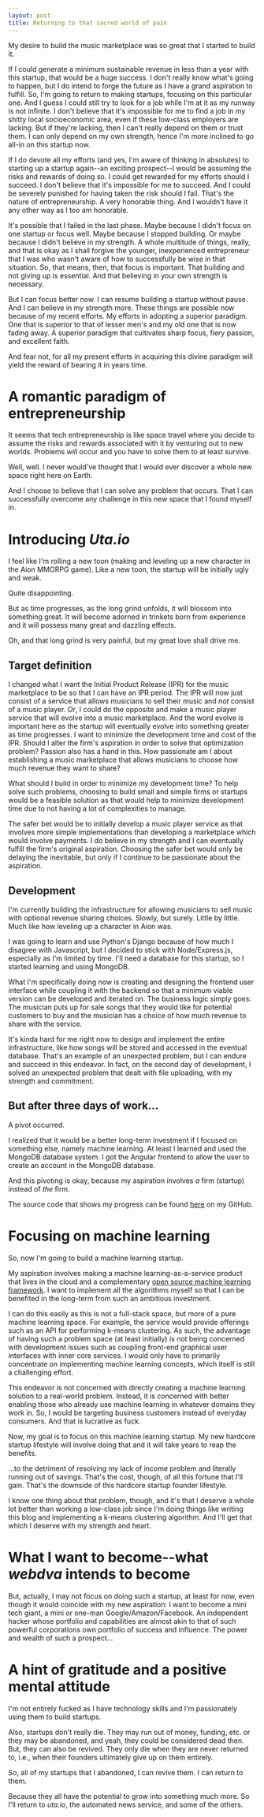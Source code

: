 ```yaml
---
layout: post
title: Returning to that sacred world of pain
---
```


My desire to build the music marketplace was so great that I started to build it.

If I could generate a minimum sustainable revenue in less than a year with this startup, that would be a huge success. I don't really know what's going to happen, but I do intend to forge the future as I have a grand aspiration to fulfill. So, I'm going to return to making startups, focusing on this particular one. And I guess I could still try to look for a job while I'm at it as my runway is not infinite. I don't believe that it's impossible for me to find a job in my shitty local socioeconomic area, even if these low-class employers are lacking. But if they're lacking, then I can't really depend on them or trust them. I can only depend on my own strength, hence I'm more inclined to go all-in on this startup now.

If I do devote all my efforts (and yes, I'm aware of thinking in absolutes) to starting up a startup again--an exciting prospect--I would be assuming the risks and rewards of doing so. I could get rewarded for my efforts should I succeed. I don't believe that it's impossible for me to succeed. And I could be severely punished for having taken the risk should I fail. That's the nature of entrepreneurship. A very honorable thing. And I wouldn't have it any other way as I too am honorable.

It's possible that I failed in the last phase. Maybe because I didn't focus on one startup or focus well. Maybe because I stopped building. Or maybe because I didn't believe in my strength. A whole multitude of things, really, and that is okay as I shall forgive the younger, inexperienced entrepreneur that I was who wasn't aware of how to successfully be wise in that situation. So, that means, then, that focus is important. That building and not giving up is essential. And that believing in your own strength is necessary.

But I can focus better now. I can resume building a startup without pause. And I can believe in my strength more. These things are possible now because of my recent efforts. My efforts in adopting a superior paradigm. One that is superior to that of lesser men's and my old one that is now fading away. A superior paradigm that cultivates sharp focus, fiery passion, and excellent faith.

And fear not, for all my present efforts in acquiring this divine paradigm will yield the reward of bearing it in years time.

# A romantic paradigm of entrepreneurship

It seems that tech entrepreneurship is like space travel where you decide to assume the risks and rewards associated with it by venturing out to new worlds. Problems *will* occur and you have to solve them to at least survive.

Well, well. I never would've thought that I would ever discover a whole new space right here on Earth.

And I choose to believe that I can solve any problem that occurs. That I can successfully overcome any challenge in this new space that I found myself in.

# Introducing *Uta.io*

I feel like I'm rolling a new toon (making and leveling up a new character in the Aion MMORPG game). Like a new toon, the startup will be initially ugly and weak.

Quite disappointing.

But as time progresses, as the long grind unfolds, it will blossom into something great. It will become adorned in trinkets born from experience and it will possess many great and dazzling effects.

Oh, and that long grind is very painful, but my great love shall drive me.

## Target definition

I changed what I want the Initial Product Release (IPR) for the music marketplace to be so that I can have an IPR period. The IPR will now just consist of a service that allows musicians to sell their music and *not* consist of a music player. *Or*, I could do the opposite and make a music player service that will evolve into a music marketplace. And the word evolve is important here as the startup will eventually evolve into something greater as time progresses. I want to minimize the development time and cost of the IPR. Should I alter the firm's aspiration in order to solve that optimization problem? Passion also has a hand in this. How passionate am I about establishing a music marketplace that allows musicians to choose how much revenue they want to share?

What should I build in order to minimize my development time? To help solve such problems, choosing to build small and simple firms or startups would be a feasible solution as that would help to minimize development time due to not having a lot of complexities to manage.

The safer bet would be to initially develop a music player service as that involves more simple implementations than developing a marketplace which would involve payments. I do believe in my strength and I can eventually fulfill the firm's original aspiration. Choosing the safer bet would only be delaying the inevitable, but only if I continue to be passionate about the aspiration.

## Development

I'm currently building the infrastructure for allowing musicians to sell music with optional revenue sharing choices. Slowly, but surely. Little by little. Much like how leveling up a character in Aion was.

I was going to learn and use Python's Django because of how much I disagree with Javascript, but I decided to stick with Node/Express.js, especially as I'm limited by time. I'll need a database for this startup, so I started learning and using MongoDB.

What I'm specifically doing now is creating and designing the frontend user interface while coupling it with the backend so that a minimum viable version can be developed and iterated on. The business logic simply goes: The musician puts up for sale songs that they would like for potential customers to buy and the musician has a choice of how much revenue to share with the service.

It's kinda hard for me right now to design and implement the entire infrastructure, like how songs will be stored and accessed in the eventual database. That's an example of an unexpected problem, but I can endure and succeed in this endeavor. In fact, on the second day of development, I solved an unexpected problem that dealt with file uploading, with my strength and commitment.

## But after three days of work...

A pivot occurred.

I realized that it would be a better long-term investment if I focused on something else, namely machine learning. At least I learned and used the MongoDB database system. I got the Angular frontend to allow the user to create an account in the MongoDB database.

And this pivoting is okay, because my aspiration involves *a* firm (startup) instead of *the* firm.

The source code that shows my progress can be found [here](https://github.com/webDva/uta.io) on my GitHub.

# Focusing on machine learning

So, now I'm going to build a machine learning startup.

My aspiration involves making a machine learning-as-a-service product that lives in the cloud and a complementary [open source machine learning framework](https://github.com/webDva/KawaiiML). I want to implement all the algorithms myself so that I can be benefited in the long-term from such an ambitious investment.

I can do this easily as this is not a full-stack space, but more of a pure machine learning space. For example, the service would provide offerings such as an API for performing k-means clustering. As such, the advantage of having such a problem space (at least initially) is not being concerned with development issues such as coupling front-end graphical user interfaces with inner core services. I would only have to primarily concentrate on implementing machine learning concepts, which itself is still a challenging effort.

This endeavor is not concerned with directly creating a machine learning solution to a real-world problem. Instead, it is concerned with better enabling those who already use machine learning in whatever domains they work in. So, I would be targeting business customers instead of everyday consumers. And that is lucrative as fuck.

Now, my goal is to focus on this machine learning startup. My new hardcore startup lifestyle will involve doing that and it will take years to reap the benefits.

...to the detriment of resolving my lack of income problem and literally running out of savings. That's the cost, though, of all this fortune that I'll gain. That's the downside of this hardcore startup founder lifestyle.

I know one thing about that problem, though, and it's that I deserve a whole lot better than working a low-class job since I'm doing things like writing this blog and implementing a k-means clustering algorithm. And I'll get that which I deserve with my strength and heart.

# What I want to become--what *webdva* intends to become

But, actually, I may not focus on doing such a startup, at least for now, even though it would coincide with my new aspiration: I want to become a mini tech giant, a mini or one-man Google/Amazon/Facebook. An independent hacker whose portfolio and capabilities are almost akin to that of such powerful corporations own portfolio of success and influence. The power and wealth of such a prospect...

# A hint of gratitude and a positive mental attitude

I'm not entirely fucked as I have technology skills and I'm passionately using them to build startups.

Also, startups don't really die. They may run out of money, funding, etc. or they may be abandoned, and yeah, they could be considered dead then. But, they can also be revived. They only die when they are never returned to, i.e., when their founders ultimately give up on them entirely.

So, all of my startups that I abandoned, I can revive them. I can return to them.

Because they all have the potential to grow into something much more. So I'll return to *uta.io*, the automated news service, and some of the others.